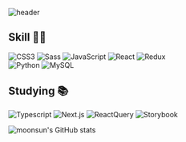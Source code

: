 <!--
**woowsnu/woowsnu** is a ✨ _special_ ✨ repository because its `README.md` (this file) appears on your GitHub profile.

Here are some ideas to get you started:

- 🔭 I’m currently working on ...
- 🌱 I’m currently learning ...
- 👯 I’m looking to collaborate on ...
- 🤔 I’m looking for help with ...
- 💬 Ask me about ...
- 📫 How to reach me: ...
- 😄 Pronouns: ...
- ⚡ Fun fact: ...
-->

![header](https://capsule-render.vercel.app/api?type=Waving&color=auto&height=250&section=header&text=Front%20And%20More&fontSize=60)

## Skill 🤸‍♀️

<img alt="CSS3" src ="https://img.shields.io/badge/CSS3-1572B6.svg?&style=flat&logo=CSS3&logoColor=white"/> <img alt="Sass" src ="https://img.shields.io/badge/Sass-CC6699.svg?&style=flat&logo=Sass&logoColor=white"/> <img alt="JavaScript" src ="https://img.shields.io/badge/JavaScript-F7DF1E.svg?&style=flat&logo=JavaScript&logoColor=white"/> <img alt="React" src ="https://img.shields.io/badge/React-61DAFB.svg?&style=flat&logo=React&logoColor=white"/> <img alt="Redux" src ="https://img.shields.io/badge/Redux-764ABC.svg?&style=flat&logo=Redux&logoColor=white"/><br/><img alt="Python" src ="https://img.shields.io/badge/Python-3776AB.svg?&style=flat&logo=Python&logoColor=white"/> <img alt="MySQL" src ="https://img.shields.io/badge/MySQL-4479A1.svg?&style=flat&logo=MySQL&logoColor=white"/>

## Studying 📚
<img alt="Typescript" src ="https://img.shields.io/badge/TypeScript-3178C6.svg?&style=flat&logo=TypeScript&logoColor=white"/> <img alt="Next.js" src ="https://img.shields.io/badge/Next.js-092E20.svg?&style=flat&logo=Next.js&logoColor=white"/> <img alt="ReactQuery" src ="https://img.shields.io/badge/ReactQuery-FF4154.svg?&style=flat&logo=ReactQuery&logoColor=white"/> <img alt="Storybook" src ="https://img.shields.io/badge/Storybook-FF4785.svg?&style=flat&logo=Storybook&logoColor=white"/>

![moonsun's GitHub stats](https://github-readme-stats.vercel.app/api?username=woowsnu&show_icons=true&theme=radical)
